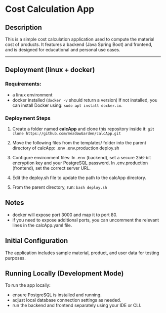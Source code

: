# Cost Calculation App

## Description

This is a simple cost calculation application used to compute the material cost of products. It features a backend (Java Spring Boot) and frontend, and is designed for educational and personal use cases.

---

## Deployment (linux + docker)

### Requirements:

- a linux environment
- docker installed (`docker -v` should return a version)
  If not installed, you can install Docker using:
  `sudo apt install docker.io`.

### Deployment Steps

1. Create a folder named **calcApp** and clone this repository inside it:
   `git clone https://github.com/meadowGarden/calcApp.git`

2. Move the following files from the templates/ folder into the parent directory of calcApp:
   .env
   .env.production
   deploy.sh

3. Configure environment files:
   In .env (backend), set a secure 256-bit encryption key and your PostgreSQL password.
   In .env.production (frontend), set the correct server URL.

4. Edit the deploy.sh file to update the path to the calcApp directory.

5. From the parent directory, run:
   `bash deploy.sh`

## Notes

- docker will expose port 3000 and map it to port 80.
- if you need to expose additional ports, you can uncomment the relevant lines in the calcApp.yaml file.

## Initial Configuration

The application includes sample material, product, and user data for testing purposes.

## Running Locally (Development Mode)

To run the app locally:

- ensure PostgreSQL is installed and running.
- adjust local database connection settings as needed.
- run the backend and frontend separately using your IDE or CLI.
